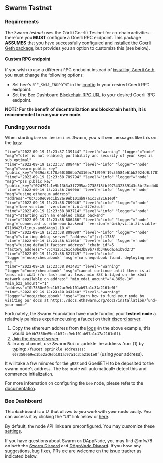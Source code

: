## Swarm Testnet

### Requirements

The Swarm *testnet* uses the Görli (Goerli) Testnet for on-chain activities - therefore you **MUST** configure a Goerli RPC endpoint. This package **ASSUMES** that you have successfully configured and [installed the Goerli Geth package](http://my.dappnode/#/installer/goerli-geth.dnp.dappnode.eth), but provides you an option to customize this (see below).

#### Custom RPC endpoint

If you wish to use a different RPC endpoint instead of [installing Goerli Geth](http://my.dappnode/#/installer/goerli-geth.dnp.dappnode.eth), you must change the following options:

* Set bee's `BEE_SWAP_ENDPOINT` in the [config](http://my.dappnode/#/packages/swarm-testnet.public.dappnode.eth/config) to your desired Goerli RPC endpoint.
* Set the Bee Dashboard [Blockchain RPC URL](http://dashboard.swarm-testnet.public.dappnode/#/settings) to your desired Goerli RPC endpoint.

**NOTE: For the benefit of decentralization and blockchain health, it is recommended to run your own node.**

### Funding your node

When starting `bee` on the `testnet` Swarm, you will see messages like this on the [logs](http://my.dappnode/#/packages/swarm-testnet.public.dappnode.eth/logs):

```
"time"="2022-09-19 12:23:37.139144" "level"="warning" "logger"="node" "msg"="clef is not enabled; portability and security of your keys is sub optimal"
"time"="2022-09-19 12:23:37.808446" "level"="info" "logger"="node" "msg"="swarm public key" "public_key"="039da8cf70a603006bb7d316ec715999f19c55584e61bb2924c9bf701a5cc1d955"
"time"="2022-09-19 12:23:38.789794" "level"="info" "logger"="node" "msg"="pss public key" "public_key"="02d791c1e9b1363a3f7255aa2738518fbf976432339343c5bf2bcdb08200057118"
"time"="2022-09-19 12:23:38.789900" "level"="info" "logger"="node" "msg"="using ethereum address" "address"="0b7350e69ec1b52ac9eb101ab97a1c37a2161e0f"
"time"="2022-09-19 12:23:38.789946" "level"="info" "logger"="node" "msg"="bee version" "version"="1.8.1-577e2ec5"
"time"="2022-09-19 12:23:38.803714" "level"="info" "logger"="node" "msg"="starting with an enabled chain backend"
"time"="2022-09-19 12:23:38.806466" "level"="info" "logger"="node" "msg"="connected to ethereum backend" "version"="Geth/v1.10.21-stable-67109427/linux-amd64/go1.18.4"
"time"="2022-09-19 12:23:38.809090" "level"="info" "logger"="node" "msg"="starting debug server" "address"="[::]:1735"
"time"="2022-09-19 12:23:38.811030" "level"="info" "logger"="node" "msg"="using default factory address" "chain_id"=5 "factory_address"="73c412512e1ca0be3b89b77ab3466da6a1b9d273"
"time"="2022-09-19 12:23:38.821749" "level"="info" "logger"="node/chequebook" "msg"="no chequebook found, deploying new one."
"time"="2022-09-19 12:23:38.843481" "level"="warning" "logger"="node/chequebook" "msg"="cannot continue until there is at least min xDAI (for Gas) and at least min BZZ bridged on the xDAI network available on address" "min_xdai_amount"="4.865e-10" "min_bzz_amount"="1" "address"="0b7350e69ec1b52ac9eb101ab97a1c37a2161e0f"
"time"="2022-09-19 12:23:38.843540" "level"="warning" "logger"="node/chequebook" "msg"="learn how to fund your node by visiting our docs at https://docs.ethswarm.org/docs/installation/fund-your-node"
```

Fortunately, the Swarm Foundation have made funding your **testnet node** a relatively painless experience using a faucet on their [discord server](https://discord.gg/uNx2YmCuYD). 

1. Copy the ethereum address from the [logs](http://my.dappnode/#/packages/swarm-testnet.public.dappnode.eth/logs) (in the above example, this would be `0b7350e69ec1b52ac9eb101ab97a1c37a2161e0f`).
2. [Join the discord server](https://discord.gg/uNx2YmCuYD)
3. In any channel, use Swarm Bot to sprinkle the address from (1) by typing: `/faucet sprinkle addresses: 0b7350e69ec1b52ac9eb101ab97a1c37a2161e0f` (using your address).

It will take a few minutes for the `gBZZ` and GoerliETH to be deposited to the swarm node's address. The `bee` node will automatically detect this and commence initialization.

For more information on configuring the `bee` node, please refer to the [documentation](https://docs.ethswarm.org/docs/).

### Bee Dashboard

This dashboard is a UI that allows to you work with your node easily. You can access it by clicking the "UI" link below or [here](http://dashboard.swarm-testnet.public.dappnode/).

By default, the node API links are preconfigured. You may customize these [settings](http://dashboard.swarm-testnet.public.dappnode/#/settings).

If you have questions about Swarm on DAppNode, you may find @mfw78 on both the [Swarm Discord](https://discord.gg/vrhF9hbtUu) and [DAppNode Discord](https://discord.gg/N6q4MVQFGg). If you have any suggestions, bug fixes, PRs etc are welcome on the issue tracker as indicated below.